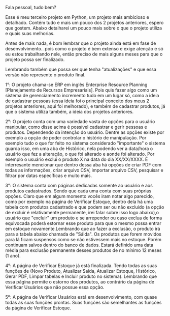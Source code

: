 Fala pessoal, tudo bem?

Esse é meu terceiro projeto em Python, um projeto mais ambicioso e detalhado.
Contém tudo e mais um pouco dos 2 projetos anteriores, espero que gostem. Abaixo detalharei um pouco mais sobre o que o projeto utiliza e quais suas melhorias.

Antes de mais nada, é bom lembrar que o projeto ainda está em fase de desenvolvimento..
pois como o projeto é bem extenso e exige atenção e só eu estou trabalhando nele, então preciso de mais alguns meses para que o projeto possa ser finalizado.

Lembrando também que possa ser que tenha "atualizações" e que essa versão não represente o produto final.

1°: O projeto chama-se ERP em inglês Enterprise Resource Planning [Planejamento de Recursos Empresariais]. Pois quis fazer algo como um sistema de gerenciamento incremento tudo em um lugar só,
como a ideia de cadastrar pessoas (essa ideia foi o principal conceito dos meus 2 projetos anteriores, aqui foi melhorado), e também de cadastrar produtos, já que o sistema utiliza também,
a ideia dos projetos anteriores.

2°: O projeto conta com uma variedade vasta de opções para o usuário manipular, como disse acima é possível cadastrar e gerir pessoas e produtos. Dependendo da intenção do usuário.
Dentre as opções existe por exemplo a opção de poder controlar o histório de manipulação. Por exemplo tudo o que for feito no sistema considerado "importante" o sistema guarda isso, 
em uma aba de Histórico, nela podendo ver a data/hora o usuário que fez a alteração, o que foi alterado e aonde foi alterado. Por exemplo o usuário exclui o produto X na data do dia XX/XX/XXXX.
É interresante mencionar que dentro dessa aba há opções de criar PDF com todas as informações, criar arquivo CSV, importar arquivo CSV, pesquisar e filtrar por datas específicas e muito mais.

3°: O sistema conta com páginas dedicadas somente ao usuário e aos produtos cadastrados. Sendo que cada uma conta com suas próprias opções. Claro que em algum momento vocês iram notar algo parecido, como por exemplo na página de Verificar Estoque, dentro dela há uma tabela com produtos cadastrado e que podem ser ou não excluído (a opção de excluir é relativamente permanente, irei falar sobre isso logo abaixo),o usuário que "excluir" um produto e se arrepender ou caso exclua de forma equivocada poderá estornar esse produto para que o mesmo possa entrar em estoque novamente.Lembrando que ao fazer a exclusão, o produto irá para a tabela abaixo chamada de "Sáida". Os produtos que forem movidos para lá ficam suspensos como se não estivessem mais no estoque. Porém continuam salvos dentro do banco de dados. Estará definido uma data média para exclusão permanente desses produtos de no mínimo 12 meses (1 ano).

4°: A página de Verificar Estoque já está finalizada. Tendo todas  as suas funções de (Novo Produto, Atualizar Saída, Atualizar Estoque, Histórico, Gerar PDF, Limpar tabelas e Incluir produto no sistema). Lembrando que essa página permite o estorno dos produtos, ao contrário da página de Verificar Usuários que não possue essa opção.

5º: A página de Verificar Usuários está em desenvolvimento, com quase todas as suas funções prontas. Suas funções são semelhantes as funções da página de Verificar Estoque. 

